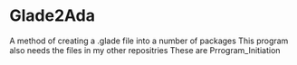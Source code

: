 # Glade2Ada
A method of creating a .glade file into a number of packages
This program also needs the files in my other repositries
These are Prrogram_Initiation
